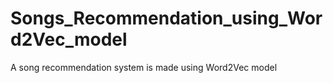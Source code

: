 # Songs_Recommendation_using_Word2Vec_model
A song recommendation system is made using Word2Vec model 
